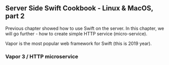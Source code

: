 ## Server Side Swift Cookbook - Linux & MacOS, part 2


Previous chapter showed how to use Swift on the server. In this chapter, we will go 
further - how to create simple HTTP service (micro-service).

Vapor is the most popular web framework for Swift (this is 2019 year).

### Vapor 3 / HTTP microservice




